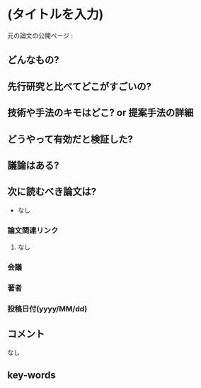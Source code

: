 # (タイトルを入力)

元の論文の公開ページ : 

## どんなもの?

## 先行研究と比べてどこがすごいの?

## 技術や手法のキモはどこ? or 提案手法の詳細

## どうやって有効だと検証した?

## 議論はある?

## 次に読むべき論文は?
- なし

### 論文関連リンク
1. なし

### 会議

### 著者

### 投稿日付(yyyy/MM/dd)

## コメント
なし

## key-words